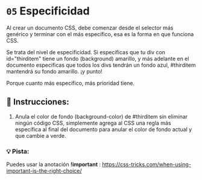 # `05` Especificidad

Al crear un documento CSS, debe comenzar desde el selector más genérico y terminar con el más específico, esa es la forma en que funciona CSS.

Se trata del nivel de especificidad. Si especificas que tu div con id="thirditem" tiene un fondo (background) amarillo, y más adelante en el documento especificas que todos los divs tendrán un fondo azul, #thirditem mantendrá su fondo amarillo. ¡y punto!

Porque cuanto más específico, más prioridad tiene.

## 📝 Instrucciones:


1. Anula el color de fondo (background-color) de #thirditem sin eliminar ningún código CSS, simplemente agrega al CSS una regla más específica al final del documento para anular el color de fondo actual y que cambie a verde.


### 💡 Pista:

Puedes usar la anotación **!important** :
https://css-tricks.com/when-using-important-is-the-right-choice/


